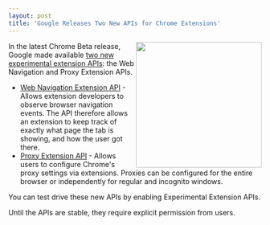 ```yaml
---
layout: post
title: 'Google Releases Two New APIs for Chrome Extensions'
---
```

<img src="http://kinlane-productions.s3.amazonaws.com/google-chrome-logo.jpg" alt="" width="250" align="right" />In the latest Chrome Beta release, Google made available <a title="two new experimental extension APIs" href="http://blog.chromium.org/2011/04/new-experimental-apis-for-chrome.html">two new experimental extension APIs</a>: the Web Navigation and Proxy Extension APIs.
<ul class="mainlist">
	<li><a title="Web Navigation Extension API" href="http://code.google.com/chrome/extensions/trunk/experimental.webNavigation.html">Web Navigation Extension API</a> - Allows extension developers to observe browser navigation events. The API therefore allows an extension to keep track of exactly what page the tab is showing, and how the user got there.</li>
	<li><a title="Proxy Extension API" href="http://code.google.com/chrome/extensions/trunk/experimental.proxy.html">Proxy Extension API</a> -  Allows users to configure Chrome's proxy settings via extensions. Proxies can be configured for the entire browser or independently for regular and incognito windows.</li>
</ul>
You can test drive these new APIs by enabling Experimental Extension APIs.<p></p>
Until the APIs are stable, they require explicit permission from users.